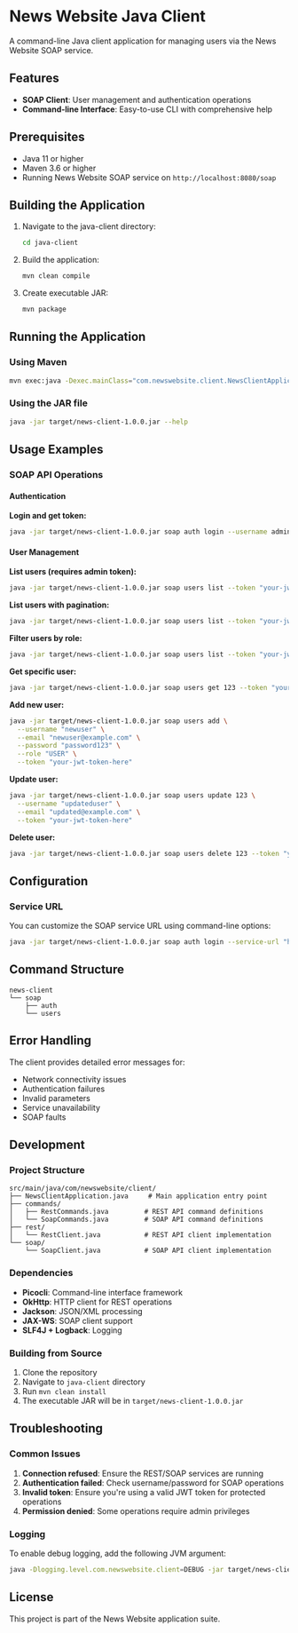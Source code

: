 # News Website Java Client

A command-line Java client application for managing users via the News Website SOAP service.

## Features

- **SOAP Client**: User management and authentication operations
- **Command-line Interface**: Easy-to-use CLI with comprehensive help

## Prerequisites

- Java 11 or higher
- Maven 3.6 or higher
- Running News Website SOAP service on `http://localhost:8080/soap`

## Building the Application

1. Navigate to the java-client directory:
   ```bash
   cd java-client
   ```

2. Build the application:
   ```bash
   mvn clean compile
   ```

3. Create executable JAR:
   ```bash
   mvn package
   ```

## Running the Application

### Using Maven
```bash
mvn exec:java -Dexec.mainClass="com.newswebsite.client.NewsClientApplication" -Dexec.args="--help"
```

### Using the JAR file
```bash
java -jar target/news-client-1.0.0.jar --help
```

## Usage Examples

### SOAP API Operations

#### Authentication

**Login and get token:**
```bash
java -jar target/news-client-1.0.0.jar soap auth login --username admin --password password
```

#### User Management

**List users (requires admin token):**
```bash
java -jar target/news-client-1.0.0.jar soap users list --token "your-jwt-token-here"
```

**List users with pagination:**
```bash
java -jar target/news-client-1.0.0.jar soap users list --token "your-jwt-token-here" --page 1 --limit 5
```

**Filter users by role:**
```bash
java -jar target/news-client-1.0.0.jar soap users list --token "your-jwt-token-here" --role "ADMIN"
```

**Get specific user:**
```bash
java -jar target/news-client-1.0.0.jar soap users get 123 --token "your-jwt-token-here"
```

**Add new user:**
```bash
java -jar target/news-client-1.0.0.jar soap users add \
  --username "newuser" \
  --email "newuser@example.com" \
  --password "password123" \
  --role "USER" \
  --token "your-jwt-token-here"
```

**Update user:**
```bash
java -jar target/news-client-1.0.0.jar soap users update 123 \
  --username "updateduser" \
  --email "updated@example.com" \
  --token "your-jwt-token-here"
```

**Delete user:**
```bash
java -jar target/news-client-1.0.0.jar soap users delete 123 --token "your-jwt-token-here"
```

## Configuration

### Service URL

You can customize the SOAP service URL using command-line options:

```bash
java -jar target/news-client-1.0.0.jar soap auth login --service-url "http://localhost:9001/soap" --username admin --password password
```

## Command Structure

```
news-client
└── soap
    ├── auth
    └── users
```

## Error Handling

The client provides detailed error messages for:
- Network connectivity issues
- Authentication failures
- Invalid parameters
- Service unavailability
- SOAP faults

## Development

### Project Structure

```
src/main/java/com/newswebsite/client/
├── NewsClientApplication.java     # Main application entry point
├── commands/
│   ├── RestCommands.java         # REST API command definitions
│   └── SoapCommands.java         # SOAP API command definitions
├── rest/
│   └── RestClient.java           # REST API client implementation
└── soap/
    └── SoapClient.java           # SOAP API client implementation
```

### Dependencies

- **Picocli**: Command-line interface framework
- **OkHttp**: HTTP client for REST operations
- **Jackson**: JSON/XML processing
- **JAX-WS**: SOAP client support
- **SLF4J + Logback**: Logging

### Building from Source

1. Clone the repository
2. Navigate to `java-client` directory
3. Run `mvn clean install`
4. The executable JAR will be in `target/news-client-1.0.0.jar`

## Troubleshooting

### Common Issues

1. **Connection refused**: Ensure the REST/SOAP services are running
2. **Authentication failed**: Check username/password for SOAP operations
3. **Invalid token**: Ensure you're using a valid JWT token for protected operations
4. **Permission denied**: Some operations require admin privileges

### Logging

To enable debug logging, add the following JVM argument:
```bash
java -Dlogging.level.com.newswebsite.client=DEBUG -jar target/news-client-1.0.0.jar
```

## License

This project is part of the News Website application suite.